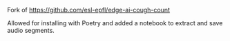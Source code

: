 Fork of https://github.com/esl-epfl/edge-ai-cough-count

Allowed for installing with Poetry and added a notebook to extract and save audio segments.